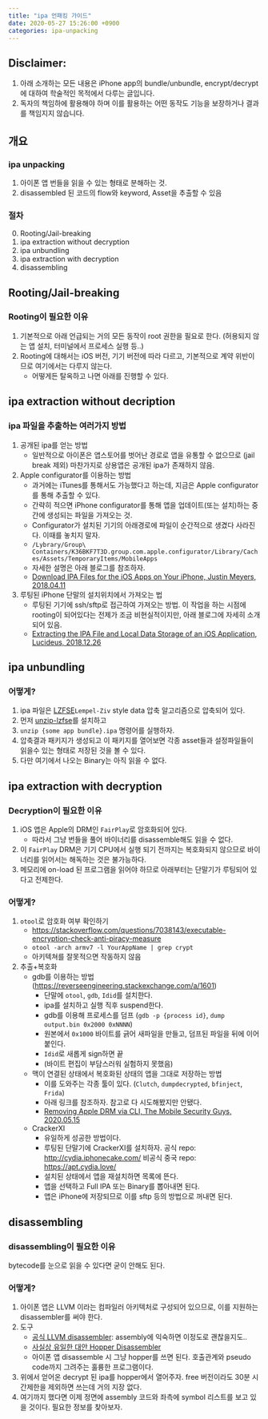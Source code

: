 ```yaml
---
title: "ipa 언패킹 가이드"
date: 2020-05-27 15:26:00 +0900
categories: ipa-unpacking
---
```


## Disclaimer:
1. 아래 소개하는 모든 내용은 iPhone app의 bundle/unbundle, encrypt/decrypt 에 대하여 학술적인 목적에서 다루는 글입니다.
2. 독자의 책임하에 활용해야 하며 이를 활용하는 어떤 동작도 기능을 보장하거나 결과를 책임지지 않습니다.

## 개요

### ipa unpacking
1. 아이폰 앱 번들을 읽을 수 있는 형태로 분해하는 것.
2. disassembled 된 코드의 flow와 keyword, Asset을 추출할 수 있음

### 절차
0. Rooting/Jail-breaking
1. ipa extraction without decryption
2. ipa unbundling
3. ipa extraction with decryption
4. disassembling

## Rooting/Jail-breaking

### Rooting이 필요한 이유
1. 기본적으로 아래 언급되는 거의 모든 동작이 root 권한을 필요로 한다. (허용되지 않는 앱 설치, 터미널에서 프로세스 실행 등..)
2. Rooting에 대해서는 iOS 버전, 기기 버전에 따라 다르고, 기본적으로 계약 위반이므로 여기에서는 다루지 않는다.
    * 어떻게든 탈옥하고 나면 아래를 진행할 수 있다.

## ipa extraction without decription

### ipa 파일을 추출하는 여러가지 방법
1. 공개된 ipa를 얻는 방법
    * 일반적으로 아이폰은 앱스토어를 벗어난 경로로 앱을 유통할 수 없으므로 (jail break 제외) 마찬가지로 상용앱은 공개된 ipa가 존재하지 않음.
2. Apple configurator를 이용하는 방법
    * 과거에는 iTunes를 통해서도 가능했다고 하는데, 지금은 Apple configurator를 통해 추출할 수 있다.
    * 간략히 적으면 iPhone configurator를 통해 앱을 업데이트(또는 설치)하는 중간에 생성되는 파일을 가져오는 것.
    * Configurator가 설치된 기기의 아래경로에 파일이 순간적으로 생겼다 사라진다. 이때를 놓치지 말자.
    * `/Lybrary/Group\ Containers/K36BKF7T3D.group.com.apple.configurator/Library/Caches/Assets/TemporaryItems/MobileApps`
    * 자세한 설명은 아래 블로그를 참조하자.
    * [Download IPA Files for the iOS Apps on Your iPhone, Justin Meyers, 2018.04.11](https://ios.gadgethacks.com/how-to/download-ipa-files-for-ios-apps-your-iphone-0184056/)
3. 루팅된 iPhone 단말의 설치위치에서 가져오는 법
    * 루팅된 기기에 ssh/sftp로 접근하여 가져오는 방법. 이 작업을 하는 시점에 rooting이 되어있다는 전제가 조금 비현실적이지만, 아래 블로그에 자세히 소개되어 있음.
    * [Extracting the IPA File and Local Data Storage of an iOS Application, Lucideus, 2018.12.26](https://medium.com/@lucideus/extracting-the-ipa-file-and-local-data-storage-of-an-ios-application-be637745624d)

## ipa unbundling

### 어떻게?
1. ipa 파일은 [LZFSE](https://github.com/lzfse/lzfse)`Lempel-Ziv` style data 압축 알고리즘으로 압축되어 있다.
2. 먼저 [unzip-lzfse](https://github.com/sskaje/unzip-lzfse)를 설치하고
3. `unzip {some app bundle}.ipa` 명령어를 실행하자.
4. 압축결과 패키지가 생성되고 이 패키지를 열어보면 각종 asset들과 설정파일들이 읽을수 있는 형태로 저장된 것을 볼 수 있다.
5. 다만 여기에서 나오는 Binary는 아직 읽을 수 없다.

## ipa extraction with decryption

### Decryption이 필요한 이유
1. iOS 앱은 Apple의 DRM인 `FairPlay`로 암호화되어 있다.
    * 따라서 그냥 번들을 풀어 바이너리를 disassemble해도 읽을 수 없다.
2. 이 `FairPlay` DRM은 기기 CPU에서 실행 되기 전까지는 복호화되지 않으므로 바이너리를 읽어서는 해독하는 것은 불가능하다.
3. 메모리에 on-load 된 프로그램을 읽어야 하므로 아래부터는 단말기가 루팅되어 있다고 전제한다.

### 어떻게?
1. `otool`로 암호화 여부 확인하기
    * https://stackoverflow.com/questions/7038143/executable-encryption-check-anti-piracy-measure
    * `otool -arch armv7 -l YourAppName | grep crypt`
    * 아키텍쳐를 잘못적으면 작동하지 않음
2. 추출+복호화
    * gdb를 이용하는 방법 (https://reverseengineering.stackexchange.com/a/1601)
        - 단말에 `otool`, `gdb`, `Idid`를 설치한다.
        - ipa를 설치하고 실행 직후 suspend한다.
        - gdb를 이용해 프로세스를 덤프 (`gdb -p {process id}`, `dump output.bin 0x2000 0xNNNN`)
        - 원본에서 `0x1000` 바이트를 긁어 새파일을 만들고, 덤프된 파일을 뒤에 이어붙인다.
        - `Idid`로 새롭게 sign하면 끝
        - (바이트 편집이 부담스러워 실험하지 못했음)
    * 맥이 연결된 상태에서 복호화된 상태의 앱을 그대로 저장하는 방법 
        - 이를 도와주는 각종 툴이 있다. (`Clutch`, `dumpdecrypted`, `bfinject`, `Frida`)
        - 아래 링크를 참조하자. 참고로 다 시도해봤지만 안됐다.
        - [Removing Apple DRM via CLI, The Mobile Security Guys, 2020.05.15](https://medium.com/@mobsecguys/removing-apple-drm-via-cli-f5c0d75ba6eb)
    * CrackerXI
        - 유일하게 성공한 방법이다.
        - 루팅된 단말기에 CrackerXI를 설치하자. 공식 repo: http://cydia.iphonecake.com/ 비공식 중국 repo: https://apt.cydia.love/
        - 설치된 상태에서 앱을 재설치하면 목록에 뜬다.
        - 앱을 선택하고 Full IPA 또는 Binary를 뽑아내면 된다.
        - 앱은 iPhone에 저장되므로 이를 sftp 등의 방법으로 꺼내면 된다.

## disassembling

### disassembling이 필요한 이유
  bytecode를 눈으로 읽을 수 있다면 굳이 안해도 된다.
    
### 어떻게?
1. 아이폰 앱은 LLVM 이라는 컴파일러 아키텍처로 구성되어 있으므로, 이를 지원하는 disassembler를 써야 한다.
2. 도구
    * [공식 LLVM disassembler](https://llvm.org/docs/CommandGuide/llvm-dis.html): assembly에 익숙하면 이정도로 괜찮을지도..
    * [사실상 유일한 대안 Hopper Disassembler](https://www.hopperapp.com/)
    * 아이폰 앱 disassemble 시 그냥 hopper를 쓰면 된다. 호출관계와 pseudo code까지 그려주는 훌륭한 프로그램이다.
3. 위에서 얻어온 decrypt 된 ipa를 hopper에서 열어주자. free 버전이라도 30분 시간제한을 제외하면 쓰는데 거의 지장 없다.
4. 여기까지 했다면 이제 정면에 assembly 코드와 좌측에 symbol 리스트를 보고 있을 것이다. 필요한 정보를 찾아보자.
    
    
    
